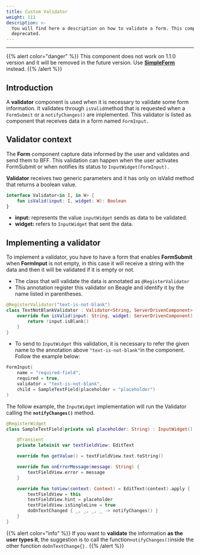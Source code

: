 ```yaml
---
title: Custom Validator
weight: 111
description: >-
  You will find here a description on how to validate a form. This component is
  deprecated.
---
```


---

{{% alert color="danger" %}}
This component does not work on 1.1.0 version and it will be removed in the future version. Use [**SimpleForm**](../../../../api/components/form/simple-form-web) instead. 
{{% /alert %}}

## Introduction

A **validator** component is used when it is necessary to validate some form information. It validates through `isValid`method that is  requested when a `FormSubmit` or a `notifyChanges()` are implemented. This validator is listed as component that receives data in a form named `FormInput.`

## Validator context

The **Form** component capture data informed by the user and validates and send them to BFF. This validation can happen when the user activates FormSubmit or when notifies its status to `InputWidget(FormInput).`

**Validator** receives two generic parameters and it has only on isValid method that returns a boolean value. 

```kotlin
interface Validator<in I, in W> {
    fun isValid(input: I, widget: W): Boolean
}
```

* **input:** represents the value `inputWidget` sends as data to be validated. 
* **widget:**  refers to `InputWidget` that sent the data.

## Implementing a validator

To implement a validator, you have to have a form that enables **FormSubmit** when **FormInput** is not empty, in this case it will receive a string with the data and then it will be validated if it is empty or not.

* The class that will validate the data is annotated as `@RegisterValidator`
* This annotation register this validator on Beagle and identify it by the name listed in parentheses. 

```kotlin
@RegisterValidator("text-is-not-blank")
class TextNotBlankValidator : Validator<String, ServerDrivenComponent> {
    override fun isValid(input: String, widget: ServerDrivenComponent): Boolean {
        return !input.isBlank()
    }
}
```

* To send to  `InputWidget` this validation, it is necessary to refer the given name to the annotation above  `"text-is-not-blank"`in the component. Follow the example below:

```kotlin
FormInput(
    name = "required-field",
    required = true,
    validator = "text-is-not-blank",
    child = SampleTextField(placeholder = "placeholder")
)
```

The follow example, the `InputWidget` implementation will run the Validator calling the **`notifyChanges()`** method. 

```kotlin
@RegisterWidget
class SampleTextField(private val placeholder: String) : InputWidget() {

    @Transient
    private lateinit var textFieldView: EditText

    override fun getValue() = textFieldView.text.toString()

    override fun onErrorMessage(message: String) {
        textFieldView.error = message
    }

    override fun toView(context: Context) = EditText(context).apply {
        textFieldView = this
        textFieldView.hint = placeholder
        textFieldView.isSingleLine = true
        doOnTextChanged { _, _, _, _ -> notifyChanges() }
    }
}
```

{{% alert color="info" %}}
If you want to **validate** the information **as the user types it**, the suggestion is to call the function`notifyChanges()`inside the other function `doOnTextChange{}.`
{{% /alert %}}

